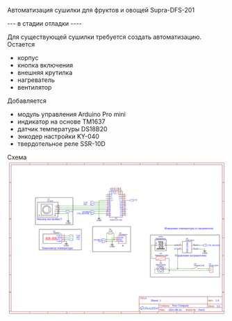 Автоматизация сушилки для фруктов и овощей Supra-DFS-201

--- в стадии отладки ----

Для существующей сушилки требуется создать автоматизацию. 
Остается 
 - корпус
 - кнопка включения
 - внешняя крутилка
 - нагреватель
 - вентилятор
 
 Добавляется
  - модуль управления Arduino Pro mini
  - индикатор на основе TM1637
  - датчик температуры DS18B20
  - энкодер настройки KY-040
  - твердотельное реле SSR-10D
  
  Схема
![Схема](https://raw.githubusercontent.com/Octagon80/fruitsDehydration/main/Schematic1.png  "Схема")
